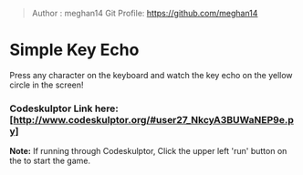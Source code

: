 > Author : meghan14
> Git Profile: https://github.com/meghan14

# Simple Key Echo

Press any character on the keyboard and watch the key echo on the yellow circle in the screen!
 
### Codeskulptor Link here: [http://www.codeskulptor.org/#user27_NkcyA3BUWaNEP9e.py] 
**Note:** If running through Codeskulptor, Click the upper left 'run' button on the to start the game.